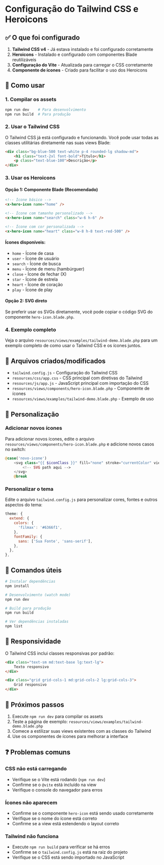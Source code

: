 # Configuração do Tailwind CSS e Heroicons

## ✅ O que foi configurado

1. **Tailwind CSS v4** - Já estava instalado e foi configurado corretamente
2. **Heroicons** - Instalado e configurado com componentes Blade reutilizáveis
3. **Configuração do Vite** - Atualizada para carregar o CSS corretamente
4. **Componente de ícones** - Criado para facilitar o uso dos Heroicons

## 🚀 Como usar

### 1. Compilar os assets

```bash
npm run dev    # Para desenvolvimento
npm run build  # Para produção
```

### 2. Usar o Tailwind CSS

O Tailwind CSS já está configurado e funcionando. Você pode usar todas as classes utilitárias diretamente nas suas views Blade:

```html
<div class="bg-blue-500 text-white p-4 rounded-lg shadow-md">
    <h1 class="text-2xl font-bold">Título</h1>
    <p class="text-blue-100">Descrição</p>
</div>
```

### 3. Usar os Heroicons

#### Opção 1: Componente Blade (Recomendado)

```html
<!-- Ícone básico -->
<x-hero-icon name="home" />

<!-- Ícone com tamanho personalizado -->
<x-hero-icon name="search" class="w-6 h-6" />

<!-- Ícone com cor personalizada -->
<x-hero-icon name="heart" class="w-8 h-8 text-red-500" />
```

#### Ícones disponíveis:
- `home` - Ícone de casa
- `user` - Ícone de usuário
- `search` - Ícone de busca
- `menu` - Ícone de menu (hambúrguer)
- `close` - Ícone de fechar (X)
- `star` - Ícone de estrela
- `heart` - Ícone de coração
- `play` - Ícone de play

#### Opção 2: SVG direto

Se preferir usar os SVGs diretamente, você pode copiar o código SVG do componente `hero-icon.blade.php`.

### 4. Exemplo completo

Veja o arquivo `resources/views/examples/tailwind-demo.blade.php` para um exemplo completo de como usar o Tailwind CSS e os ícones juntos.

## 📁 Arquivos criados/modificados

- `tailwind.config.js` - Configuração do Tailwind CSS
- `resources/css/app.css` - CSS principal com diretivas do Tailwind
- `resources/js/app.js` - JavaScript principal com importação do CSS
- `resources/views/components/hero-icon.blade.php` - Componente de ícones
- `resources/views/examples/tailwind-demo.blade.php` - Exemplo de uso

## 🎨 Personalização

### Adicionar novos ícones

Para adicionar novos ícones, edite o arquivo `resources/views/components/hero-icon.blade.php` e adicione novos casos no switch:

```php
@case('novo-icone')
    <svg class="{{ $iconClass }}" fill="none" stroke="currentColor" viewBox="0 0 24 24">
        <!-- SVG path aqui -->
    </svg>
    @break
```

### Personalizar o tema

Edite o arquivo `tailwind.config.js` para personalizar cores, fontes e outros aspectos do tema:

```javascript
theme: {
  extend: {
    colors: {
      'filmax': '#6366f1',
    },
    fontFamily: {
      sans: ['Sua Fonte', 'sans-serif'],
    },
  },
},
```

## 🔧 Comandos úteis

```bash
# Instalar dependências
npm install

# Desenvolvimento (watch mode)
npm run dev

# Build para produção
npm run build

# Ver dependências instaladas
npm list
```

## 📱 Responsividade

O Tailwind CSS inclui classes responsivas por padrão:

```html
<div class="text-sm md:text-base lg:text-lg">
    Texto responsivo
</div>

<div class="grid grid-cols-1 md:grid-cols-2 lg:grid-cols-3">
    Grid responsivo
</div>
```

## 🎯 Próximos passos

1. Execute `npm run dev` para compilar os assets
2. Teste a página de exemplo: `resources/views/examples/tailwind-demo.blade.php`
3. Comece a estilizar suas views existentes com as classes do Tailwind
4. Use os componentes de ícones para melhorar a interface

## ❓ Problemas comuns

### CSS não está carregando
- Verifique se o Vite está rodando (`npm run dev`)
- Confirme se o `@vite` está incluído na view
- Verifique o console do navegador para erros

### Ícones não aparecem
- Confirme se o componente `hero-icon` está sendo usado corretamente
- Verifique se o nome do ícone está correto
- Confirme se a view está estendendo o layout correto

### Tailwind não funciona
- Execute `npm run build` para verificar se há erros
- Confirme se o `tailwind.config.js` está na raiz do projeto
- Verifique se o CSS está sendo importado no JavaScript
